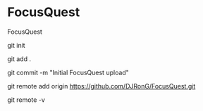 # FocusQuest
FocusQuest

git init

git add .

git commit -m "Initial FocusQuest upload"

git remote add origin https://github.com/DJRonG/FocusQuest.git

git remote -v